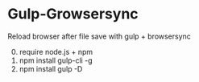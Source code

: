 # Gulp-Growsersync
Reload browser after file save with gulp + browsersync

0. require node.js + npm
1. npm install gulp-cli -g
2. npm install gulp -D
